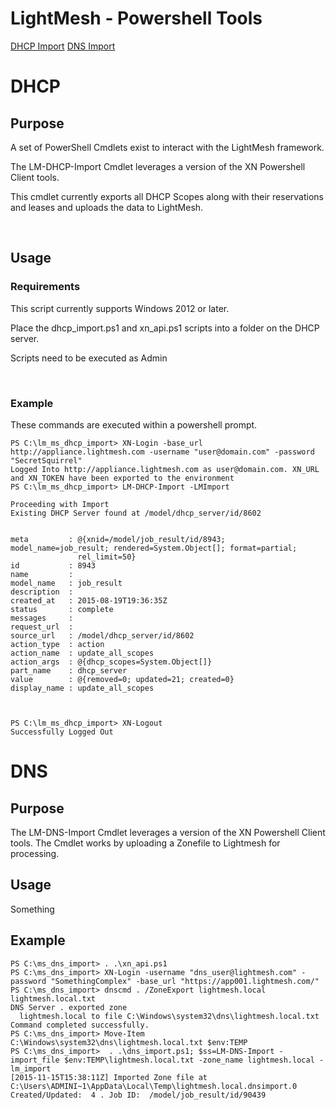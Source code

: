 LightMesh - Powershell Tools
========================================
[DHCP Import](#dhcp)
[DNS Import](#dns)

DHCP
========================================

Purpose
-------

A set of PowerShell Cmdlets exist to interact with the LightMesh framework.

The LM-DHCP-Import Cmdlet leverages a version of the XN Powershell Client tools.

This cmdlet currently exports all DHCP Scopes along with their reservations and leases and uploads the data to LightMesh.

 

Usage
-----

### Requirements

This script currently supports Windows 2012 or later.

Place the dhcp_import.ps1 and xn_api.ps1 scripts into a folder on the  DHCP server.

Scripts need to be executed as Admin

 

### Example

These commands are executed within a powershell prompt.

~~~~~~~~~~~~~~~~~~~~~~~~~~~~~~~~~~~~~~~~~~~~~~~~~~~~~~~~~~~~~~~~~~~~~~~~~~~~~~~~
PS C:\lm_ms_dhcp_import> XN-Login -base_url http://appliance.lightmesh.com -username "user@domain.com" -password "SecretSquirrel"
Logged Into http://appliance.lightmesh.com as user@domain.com. XN_URL and XN_TOKEN have been exported to the environment
PS C:\lm_ms_dhcp_import> LM-DHCP-Import -LMImport

Proceeding with Import
Existing DHCP Server found at /model/dhcp_server/id/8602


meta         : @{xnid=/model/job_result/id/8943; model_name=job_result; rendered=System.Object[]; format=partial;
               rel_limit=50}
id           : 8943
name         :
model_name   : job_result
description  :
created_at   : 2015-08-19T19:36:35Z
status       : complete
messages     :
request_url  :
source_url   : /model/dhcp_server/id/8602
action_type  : action
action_name  : update_all_scopes
action_args  : @{dhcp_scopes=System.Object[]}
part_name    : dhcp_server
value        : @{removed=0; updated=21; created=0}
display_name : update_all_scopes



PS C:\lm_ms_dhcp_import> XN-Logout
Successfully Logged Out
~~~~~~~~~~~~~~~~~~~~~~~~~~~~~~~~~~~~~~~~~~~~~~~~~~~~~~~~~~~~~~~~~~~~~~~~~~~~~~~~

DNS
========================================
Purpose
-------

The LM-DNS-Import Cmdlet leverages a version of the XN Powershell Client tools.
The Cmdlet works by uploading a Zonefile to Lightmesh for processing.

Usage
------
Something

Example
--------
```
PS C:\ms_dns_import> . .\xn_api.ps1
PS C:\ms_dns_import> XN-Login -username "dns_user@lightmesh.com" -password "SomethingComplex" -base_url "https://app001.lightmesh.com/"
PS C:\ms_dns_import> dnscmd . /ZoneExport lightmesh.local lightmesh.local.txt
DNS Server . exported zone
  lightmesh.local to file C:\Windows\system32\dns\lightmesh.local.txt
Command completed successfully.
PS C:\ms_dns_import> Move-Item C:\Windows\system32\dns\lightmesh.local.txt $env:TEMP
PS C:\ms_dns_import>  . .\dns_import.ps1; $ss=LM-DNS-Import -import_file $env:TEMP\lightmesh.local.txt -zone_name lightmesh.local -lm_import
[2015-11-15T15:38:11Z] Imported Zone file at C:\Users\ADMINI~1\AppData\Local\Temp\lightmesh.local.dnsimport.0 Created/Updated:  4 . Job ID:  /model/job_result/id/90439
```
